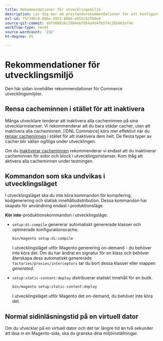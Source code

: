 ```yaml
---
title: Rekommendationer för utvecklingsmiljö
description: Lär dig mer om prestandarekommendationer för att konfigurera din lokala Adobe Commerce-utvecklingsmiljö.
exl-id: f57396c0-86be-4933-8066-eb51c42fb9e4
source-git-commit: ddf988826c29b4ebf054a4d4fb5f4c285662ef4e
workflow-type: tm+mt
source-wordcount: '232'
ht-degree: 0%

---
```


# Rekommendationer för utvecklingsmiljö

Den här sidan innehåller rekommendationer för Commerce utvecklingsmiljöer.

## Rensa cacheminnen i stället för att inaktivera

Många utvecklare tenderar att inaktivera alla cacheminnen på sina utvecklarinstanser. Vi rekommenderar att du bara städar cacher, utan att inaktivera alla cacheminnen. [!DNL Commerce] körs mer effektivt när du [rensar cacheminnen](../configuration/cli/manage-cache.md#clean-and-flush-cache-types) i stället för att inaktivera dem helt. De flesta typer av cacher blir sällan ogiltiga under utvecklingen.

Om du [inaktiverar cacheminnen](../configuration/cli/manage-cache.md#enable-or-disable-cache-types) rekommenderar vi endast att du inaktiverar cacheminnen för sidor och block i utvecklingsinstanser. Kom ihåg att aktivera alla cacheminnen under testningen.

## Kommandon som ska undvikas i utvecklingsläget

I utvecklingsläget ska du inte köra kommandon för kompilering, kodgenerering och statisk innehållsdistribution. Dessa kommandon har skapats för användning endast i produktionsläge.

**Kör inte**-produktionskommandon i utvecklingsläge:

* `setup:di:compile` genererar automatiskt genererade klasser och optimerade konfigurationscache.

  ```bash
  bin/magento setup:di:compile
  ```

  I utvecklingsläget utför Magento generering on-demand - du behöver inte köra det. Om du har ändrat en signatur för en klass och behöver återskapa dess automatiskt genererade `factories/proxies/interceptors` tar du bort dessa klasser eller mappen _generated_.

* `setup:static-content:deploy` distribuerar statiskt innehåll för en butik.

  ```bash
  bin/magento setup:static-content:deploy
  ```

  I utvecklingsläget utför Magento det on-demand, du behöver inte köra det.

## Normal sidinläsningstid på en virtuell dator

Om du utvecklar på en virtuell dator och det tar längre tid än två sekunder att läsa in en Magento-sida, ska du granska dina miljöinställningar.
